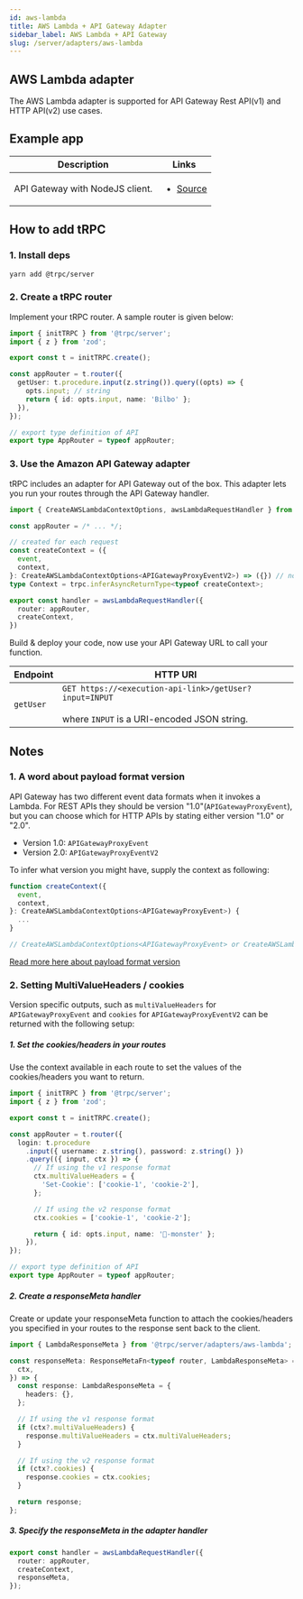 ```yaml
---
id: aws-lambda
title: AWS Lambda + API Gateway Adapter
sidebar_label: AWS Lambda + API Gateway
slug: /server/adapters/aws-lambda
---
```


## AWS Lambda adapter

The AWS Lambda adapter is supported for API Gateway Rest API(v1) and HTTP API(v2) use cases.

## Example app

<table>
  <thead>
    <tr>
      <th>Description</th>
      <th>Links</th>
    </tr>
  </thead>
  <tbody>
    <tr>
      <td>API Gateway with NodeJS client.</td>
      <td>
        <ul>
          <li><a href="https://github.com/trpc/trpc/tree/main/examples/lambda-api-gateway">Source</a></li>
        </ul>
      </td>
    </tr>
  </tbody>
</table>

## How to add tRPC

### 1. Install deps

```bash
yarn add @trpc/server
```

### 2. Create a tRPC router

Implement your tRPC router. A sample router is given below:

```ts title='server.ts'
import { initTRPC } from '@trpc/server';
import { z } from 'zod';

export const t = initTRPC.create();

const appRouter = t.router({
  getUser: t.procedure.input(z.string()).query((opts) => {
    opts.input; // string
    return { id: opts.input, name: 'Bilbo' };
  }),
});

// export type definition of API
export type AppRouter = typeof appRouter;
```

### 3. Use the Amazon API Gateway adapter

tRPC includes an adapter for API Gateway out of the box. This adapter lets you run your routes through the API Gateway handler.

```ts title='server.ts'
import { CreateAWSLambdaContextOptions, awsLambdaRequestHandler } from '@trpc/server/adapters/aws-lambda';

const appRouter = /* ... */;

// created for each request
const createContext = ({
  event,
  context,
}: CreateAWSLambdaContextOptions<APIGatewayProxyEventV2>) => ({}) // no context
type Context = trpc.inferAsyncReturnType<typeof createContext>;

export const handler = awsLambdaRequestHandler({
  router: appRouter,
  createContext,
})
```

Build & deploy your code, now use your API Gateway URL to call your function.

| Endpoint  | HTTP URI                                                                                                     |
| --------- | ------------------------------------------------------------------------------------------------------------ |
| `getUser` | `GET https://<execution-api-link>/getUser?input=INPUT` <br/><br/>where `INPUT` is a URI-encoded JSON string. |

## Notes

### 1. A word about payload format version

API Gateway has two different event data formats when it invokes a Lambda. For REST APIs they should be version "1.0"(`APIGatewayProxyEvent`), but you can choose which for HTTP APIs by stating either version "1.0" or "2.0".

- Version 1.0: `APIGatewayProxyEvent`
- Version 2.0: `APIGatewayProxyEventV2`

To infer what version you might have, supply the context as following:

```ts
function createContext({
  event,
  context,
}: CreateAWSLambdaContextOptions<APIGatewayProxyEvent>) {
  ...
}

// CreateAWSLambdaContextOptions<APIGatewayProxyEvent> or CreateAWSLambdaContextOptions<APIGatewayProxyEventV2>
```

[Read more here about payload format version](https://docs.aws.amazon.com/apigateway/latest/developerguide/http-api-develop-integrations-lambda.html)

### 2. Setting MultiValueHeaders / cookies

Version specific outputs, such as `multiValueHeaders` for `APIGatewayProxyEvent` and `cookies` for `APIGatewayProxyEventV2` can be returned with the following setup:

##### 1. Set the cookies/headers in your routes

Use the context available in each route to set the values of the cookies/headers you want to return.

```ts
import { initTRPC } from '@trpc/server';
import { z } from 'zod';

export const t = initTRPC.create();

const appRouter = t.router({
  login: t.procedure
    .input({ username: z.string(), password: z.string() })
    .query(({ input, ctx }) => {
      // If using the v1 response format
      ctx.multiValueHeaders = {
        'Set-Cookie': ['cookie-1', 'cookie-2'],
      };

      // If using the v2 response format
      ctx.cookies = ['cookie-1', 'cookie-2'];

      return { id: opts.input, name: '🍪-monster' };
    }),
});

// export type definition of API
export type AppRouter = typeof appRouter;
```

##### 2. Create a responseMeta handler

Create or update your responseMeta function to attach the cookies/headers you specified in your routes to the response sent back to the client.

```ts
import { LambdaResponseMeta } from '@trpc/server/adapters/aws-lambda';

const responseMeta: ResponseMetaFn<typeof router, LambdaResponseMeta> = ({
  ctx,
}) => {
  const response: LambdaResponseMeta = {
    headers: {},
  };

  // If using the v1 response format
  if (ctx?.multiValueHeaders) {
    response.multiValueHeaders = ctx.multiValueHeaders;
  }

  // If using the v2 response format
  if (ctx?.cookies) {
    response.cookies = ctx.cookies;
  }

  return response;
};
```

##### 3. Specify the responseMeta in the adapter handler

```ts
export const handler = awsLambdaRequestHandler({
  router: appRouter,
  createContext,
  responseMeta,
});
```

